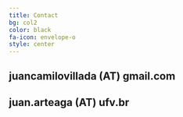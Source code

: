 ```yaml
---
title: Contact
bg: col2
color: black 
fa-icon: envelope-o
style: center
---
```


## **juancamilovillada** (AT) **gmail.com**
## **juan.arteaga** (AT) **ufv.br**


<a href="https://www.researchgate.net/profile/Juan_Villada" target="_blank"><i class="ai ai-google-scholar-square ai-3x"></i></a>
<a href="https://twitter.com/Jn_Villada" target="_blank"><i class="fa fa-twitter fa-3x"></i></a>
<a href="https://github.com/juanvillada" target="_blank"><i class="fa fa-github fa-3x"></i></a>
<a href="https://www.linkedin.com/in/haroldpimentel" target="_blank"><i class="fa fa-linkedin fa-3x"></i></a>